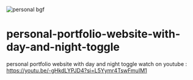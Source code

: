 
![personal bgf](https://github.com/AsmrWebCoding/personal-portfolio-website-with-day-and-night-toggle/assets/138141838/0d5c202d-9170-4229-aab7-c8d0c85eee36)
# personal-portfolio-website-with-day-and-night-toggle
personal portfolio website with day and night toggle
watch on youtube : https://youtu.be/-gHkdLYPJD4?si=L5Yymr4TswFmuIM1

